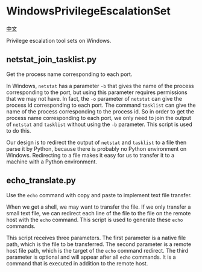 # WindowsPrivilegeEscalationSet

[中文](cn)


Privilege escalation tool sets on Windows. 

## netstat_join_tasklist.py

Get the process name corresponding to each port.

In Windows, `netstat` has a parameter `-b` that gives the name of the process corresponding to the port,
but using this parameter requires permissions that we may not have.
In fact, the `-o` parameter of `netstat` can give the process id corresponding to each port.
The command `tasklist` can give the name of the process corresponding to the process id.
So in order to get the process name corresponding to each port, 
we only need to join the output of `netstat` and `tasklist` without using the `-b` parameter.
This script is used to do this.

Our design is to redirect the output of `netstat` and `tasklist` to a file 
then parse it by Python, because there is probably no Python environment on Windows. 
Redirecting to a file makes it easy for us to transfer it to a machine with a Python environment.


## echo_translate.py

Use the `echo` command with copy and paste to implement text file transfer.

When we get a shell, we may want to transfer the file. If we only transfer a small text file, 
we can redirect each line of the file to the file on the remote host with the `echo` command. 
This script is used to generate these `echo` commands.

This script receives three parameters. 
The first parameter is a native file path, which is the file to be transferred.
The second parameter is a remote host file path, which is the target of the `echo` command redirect.
The third parameter is optional and will appear after all `echo` commands. 
It is a command that is executed in addition to the remote host.
